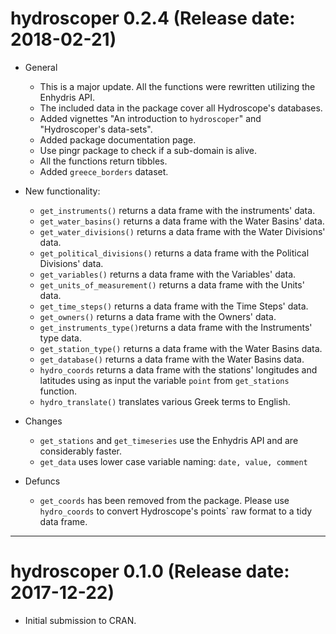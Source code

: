 # hydroscoper 0.2.4 (Release date: 2018-02-21)

* General

  - This is a major update. All the functions were rewritten utilizing the Enhydris API.
  - The included data in the package cover all Hydroscope's databases.
  - Added vignettes "An introduction to `hydroscoper`" and  "Hydroscoper's data-sets".
  - Added package documentation page.
  - Use pingr package to check if a sub-domain is alive.
  - All the functions return tibbles.
  - Added `greece_borders` dataset.

* New functionality:

  - `get_instruments()` returns a data frame with the instruments' data.
  - `get_water_basins()` returns a data frame with the Water Basins' data.
  - `get_water_divisions()` returns a data frame with the Water Divisions' data.
  - `get_political_divisions()` returns a data frame with the Political Divisions' data.
  - `get_variables()` returns a data frame with the Variables' data.
  - `get_units_of_measurement()` returns a data frame with the Units' data.
  - `get_time_steps()` returns a data frame with the Time Steps' data.
  - `get_owners()` returns a data frame with the Owners' data.
  - `get_instruments_type()`returns a data frame with the Instruments' type data.
  - `get_station_type()` returns a data frame with the Water Basins data.
  - `get_database()` returns a data frame with the Water Basins data.
  - `hydro_coords` returns a data frame with the stations' longitudes and latitudes using as input the variable `point` from `get_stations` function.
  - `hydro_translate()` translates various Greek terms to English.

* Changes

  - `get_stations` and `get_timeseries` use the Enhydris API and are considerably faster.
  - `get_data` uses lower case variable naming: `date, value, comment`

* Defuncs

  - `get_coords` has been removed from the package. Please use `hydro_coords` to convert Hydroscope's points` raw format to a tidy data frame.

--------------------------------------------------------------------------------

# hydroscoper 0.1.0 (Release date: 2017-12-22)

* Initial submission to CRAN.



